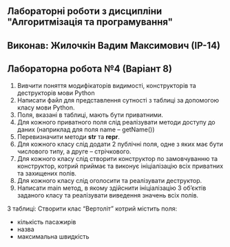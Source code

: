 ## Лабораторні роботи з дисципліни "Алгоритмізація та програмування"
## Виконав: Жилочкін Вадим Максимович (ІР-14)
## Лабораторна робота №4 (Варіант 8)

1. Вивчити поняття модифікаторів видимості, конструкторів та деструкторів мови Python
2. Написати файл для представлення сутності з таблиці за допомогою класу мови Python.
3. Поля, вказані в таблиці, мають бути приватними.
4. Для кожного приватного поля слід реалізувати методи доступу до даних (наприклад для поля name – getName())
5. Перевизначити методи __str__ та __repr__.
6. Для кожного класу слід додати 2 публічні поля, одне з яких має бути числового типу, а друге – стрічкового.
7. Для кожного класу слід створити конструктор по замовчуванню та конструктор, котрий приймає та виконує ініціалізацію всіх приватних та захищених полів.
8. Для кожного класу слід оголосити та реалізувати деструктор.
9. Написати main метод, в якому здійснити ініціалізацію 3 об’єктів заданого класу та реалізувати виведення значень всіх полів.

З таблиці:
Створити клас “Вертоліт” котрий містить поля:
- кількість пасажирів
- назва
- максимальна швидкість
